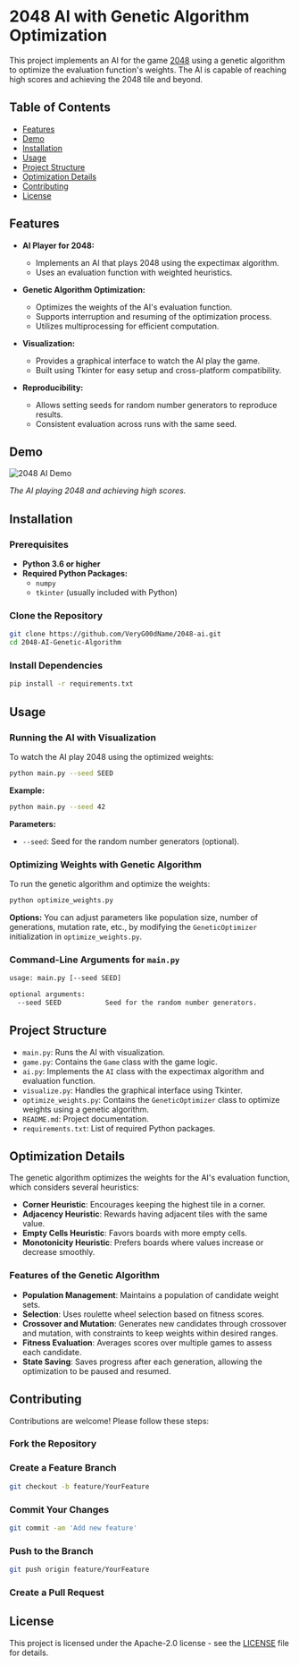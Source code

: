 # 2048 AI with Genetic Algorithm Optimization

This project implements an AI for the game [2048](https://gabrielecirulli.github.io/2048/) using a genetic algorithm to optimize the evaluation function's weights. The AI is capable of reaching high scores and achieving the 2048 tile and beyond.

## **Table of Contents**

- [Features](#features)
- [Demo](#demo)
- [Installation](#installation)
- [Usage](#usage)
- [Project Structure](#project-structure)
- [Optimization Details](#optimization-details)
- [Contributing](#contributing)
- [License](#license)

## **Features**

- **AI Player for 2048:**
  - Implements an AI that plays 2048 using the expectimax algorithm.
  - Uses an evaluation function with weighted heuristics.

- **Genetic Algorithm Optimization:**
  - Optimizes the weights of the AI's evaluation function.
  - Supports interruption and resuming of the optimization process.
  - Utilizes multiprocessing for efficient computation.

- **Visualization:**
  - Provides a graphical interface to watch the AI play the game.
  - Built using Tkinter for easy setup and cross-platform compatibility.

- **Reproducibility:**
  - Allows setting seeds for random number generators to reproduce results.
  - Consistent evaluation across runs with the same seed.

## **Demo**

![2048 AI Demo](demo.gif)

*The AI playing 2048 and achieving high scores.*

## **Installation**

### **Prerequisites**

- **Python 3.6 or higher**
- **Required Python Packages:**
  - `numpy`
  - `tkinter` (usually included with Python)

### **Clone the Repository**

```bash
git clone https://github.com/VeryG00dName/2048-ai.git
cd 2048-AI-Genetic-Algorithm
```

### **Install Dependencies**

```bash
pip install -r requirements.txt
```

## **Usage**

### **Running the AI with Visualization**

To watch the AI play 2048 using the optimized weights:

```bash
python main.py --seed SEED
```

**Example:**

```bash
python main.py --seed 42
```

**Parameters:**

- `--seed`: Seed for the random number generators (optional).

### **Optimizing Weights with Genetic Algorithm**

To run the genetic algorithm and optimize the weights:

```bash
python optimize_weights.py
```

**Options:**
You can adjust parameters like population size, number of generations, mutation rate, etc., by modifying the `GeneticOptimizer` initialization in `optimize_weights.py`.

### **Command-Line Arguments for `main.py`**

```bash
usage: main.py [--seed SEED]

optional arguments:
  --seed SEED           Seed for the random number generators.
```

## **Project Structure**

- `main.py`: Runs the AI with visualization.
- `game.py`: Contains the `Game` class with the game logic.
- `ai.py`: Implements the `AI` class with the expectimax algorithm and evaluation function.
- `visualize.py`: Handles the graphical interface using Tkinter.
- `optimize_weights.py`: Contains the `GeneticOptimizer` class to optimize weights using a genetic algorithm.
- `README.md`: Project documentation.
- `requirements.txt`: List of required Python packages.

## **Optimization Details**

The genetic algorithm optimizes the weights for the AI's evaluation function, which considers several heuristics:

- **Corner Heuristic**: Encourages keeping the highest tile in a corner.
- **Adjacency Heuristic**: Rewards having adjacent tiles with the same value.
- **Empty Cells Heuristic**: Favors boards with more empty cells.
- **Monotonicity Heuristic**: Prefers boards where values increase or decrease smoothly.

### **Features of the Genetic Algorithm**

- **Population Management**: Maintains a population of candidate weight sets.
- **Selection**: Uses roulette wheel selection based on fitness scores.
- **Crossover and Mutation**: Generates new candidates through crossover and mutation, with constraints to keep weights within desired ranges.
- **Fitness Evaluation**: Averages scores over multiple games to assess each candidate.
- **State Saving**: Saves progress after each generation, allowing the optimization to be paused and resumed.

## **Contributing**

Contributions are welcome! Please follow these steps:

### **Fork the Repository**

### **Create a Feature Branch**

```bash
git checkout -b feature/YourFeature
```

### **Commit Your Changes**

```bash
git commit -am 'Add new feature'
```

### **Push to the Branch**

```bash
git push origin feature/YourFeature
```

### **Create a Pull Request**

## **License**

This project is licensed under the Apache-2.0 license - see the [LICENSE](LICENSE) file for details.
